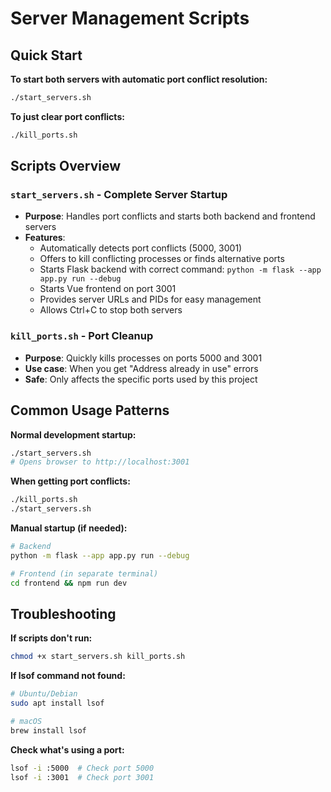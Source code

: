 <!-- Verified on 2025-07-30 by Claude -->
<!-- Purpose: Server management and startup scripts documentation -->

# Server Management Scripts

## Quick Start

**To start both servers with automatic port conflict resolution:**
```bash
./start_servers.sh
```

**To just clear port conflicts:**
```bash
./kill_ports.sh
```

## Scripts Overview

### `start_servers.sh` - Complete Server Startup
- **Purpose**: Handles port conflicts and starts both backend and frontend servers
- **Features**:
  - Automatically detects port conflicts (5000, 3001)
  - Offers to kill conflicting processes or finds alternative ports
  - Starts Flask backend with correct command: `python -m flask --app app.py run --debug`
  - Starts Vue frontend on port 3001
  - Provides server URLs and PIDs for easy management
  - Allows Ctrl+C to stop both servers

### `kill_ports.sh` - Port Cleanup
- **Purpose**: Quickly kills processes on ports 5000 and 3001
- **Use case**: When you get "Address already in use" errors
- **Safe**: Only affects the specific ports used by this project

## Common Usage Patterns

**Normal development startup:**
```bash
./start_servers.sh
# Opens browser to http://localhost:3001
```

**When getting port conflicts:**
```bash
./kill_ports.sh
./start_servers.sh
```

**Manual startup (if needed):**
```bash
# Backend
python -m flask --app app.py run --debug

# Frontend (in separate terminal)
cd frontend && npm run dev
```

## Troubleshooting

**If scripts don't run:**
```bash
chmod +x start_servers.sh kill_ports.sh
```

**If lsof command not found:**
```bash
# Ubuntu/Debian
sudo apt install lsof

# macOS
brew install lsof
```

**Check what's using a port:**
```bash
lsof -i :5000  # Check port 5000
lsof -i :3001  # Check port 3001
``` 